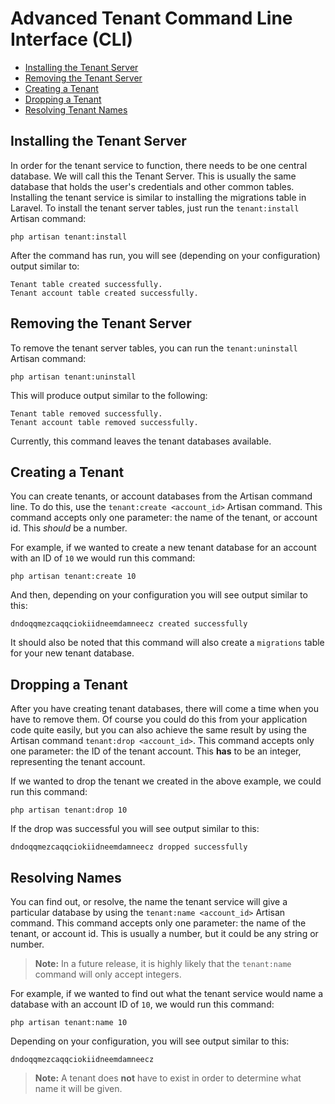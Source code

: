 # Advanced Tenant Command Line Interface (CLI)

- [Installing the Tenant Server](#cli-install)
- [Removing the Tenant Server](#cli-uninstall)
- [Creating a Tenant](#cli-create)
- [Dropping a Tenant](#cli-drop)
- [Resolving Tenant Names](#cli-name)

<a name="cli-install"></a>
## Installing the Tenant Server

In order for the tenant service to function, there needs to be one central database. We will call this the Tenant Server. This is usually the same database that holds the user's credentials and other common tables. Installing the tenant service is similar to installing the migrations table in Laravel. To install the tenant server tables, just run the `tenant:install` Artisan command:

    php artisan tenant:install

After the command has run, you will see (depending on your configuration) output similar to:

    Tenant table created successfully.
    Tenant account table created successfully.

<a name="cli-uninstall"></a>
## Removing the Tenant Server

To remove the tenant server tables, you can run the `tenant:uninstall` Artisan command:

    php artisan tenant:uninstall

This will produce output similar to the following:

    Tenant table removed successfully.
    Tenant account table removed successfully.

Currently, this command leaves the tenant databases available.

<a name="cli-create"></a>
## Creating a Tenant

You can create tenants, or account databases from the Artisan command line. To do this, use the `tenant:create <account_id>` Artisan command. This command accepts only one parameter: the name of the tenant, or account id. This *should* be a number.

For example, if we wanted to create a new tenant database for an account with an ID of `10` we would run this command:

    php artisan tenant:create 10

And then, depending on your configuration you will see output similar to this:

    dndoqqmezcaqqciokiidneemdamneecz created successfully

It should also be noted that this command will also create a `migrations` table for your new tenant database.

<a name="cli-drop"></a>
## Dropping a Tenant

After you have creating tenant databases, there will come a time when you have to remove them. Of course you could do this from your application code quite easily, but you can also achieve the same result by using the Artisan command `tenant:drop <account_id>`. This command accepts only one parameter: the ID of the tenant account. This **has** to be an integer, representing the tenant account.

If we wanted to drop the tenant we created in the above example, we could run this command:

    php artisan tenant:drop 10

If the drop was successful you will see output similar to this:

    dndoqqmezcaqqciokiidneemdamneecz dropped successfully

<a name="cli-name"></a>
## Resolving Names

You can find out, or resolve, the name the tenant service will give a particular database by using the `tenant:name <account_id>` Artisan command. This command accepts only one parameter: the name of the tenant, or account id. This is usually a number, but it could be any string or number.

> **Note:** In a future release, it is highly likely that the `tenant:name` command will only accept integers.

For example, if we wanted to find out what the tenant service would name a database with an account ID of `10`, we would run this command:

    php artisan tenant:name 10

Depending on your configuration, you will see output similar to this:

    dndoqqmezcaqqciokiidneemdamneecz

> **Note:** A tenant does **not** have to exist in order to determine what name it will be given.